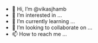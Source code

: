 - 👋 Hi, I’m @vikasjhamb
- 👀 I’m interested in ...
- 🌱 I’m currently learning ...
- 💞️ I’m looking to collaborate on ...
- 📫 How to reach me ...

<!---
vikasjhamb/vikasjhamb is a ✨ special ✨ repository because its `README.md` (this file) appears on your GitHub profile.
You can click the Preview link to take a look at your changes.
--->
